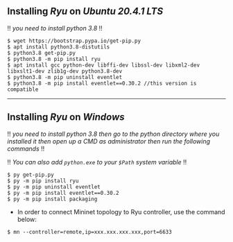## Installing _Ryu_ on _Ubuntu 20.4.1 LTS_

!! _you need to install python 3.8_ !!

```shell
$ wget https://bootstrap.pypa.io/get-pip.py
$ apt install python3.8-distutils
$ python3.8 get-pip.py
$ python3.8 -m pip install ryu
$ apt install gcc python-dev libffi-dev libssl-dev libxml2-dev libxslt1-dev zlib1g-dev python3.8-dev
$ python3.8 -m pip uninstall eventlet
$ python3.8 -m pip install eventlet==0.30.2 //this version is compatible
```

---

## Installing _Ryu_ on _Windows_

!! _you need to install python 3.8
then go to the python directory where you installed it
then open up a CMD as administrator
then run the following commands_ !!

!! _You can also add `python.exe` to your `$Path` system variable_ !!

```shell
$ py get-pip.py
$ py -m pip install ryu
$ py -m pip uninstall eventlet
$ py -m pip install eventlet==0.30.2
$ py -m pip install packaging
```

-   In order to connect Mininet topology to Ryu controller, use the command below:

```shell
$ mn --controller=remote,ip=xxx.xxx.xxx.xxx,port=6633
```

